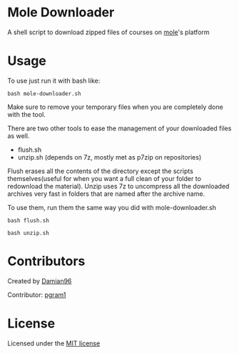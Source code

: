 # Mole Downloader

A shell script to download zipped files of courses on [mole](https://mole.citycollege.sheffield.eu/)'s platform

# Usage
To use just run it with bash like:

```
bash mole-downloader.sh
```

Make sure to remove your temporary files when you are completely done with the tool.

There are two other tools to ease the management of your downloaded files as well.

* flush.sh
* unzip.sh (depends on 7z, mostly met as p7zip on repositories)

Flush erases all the contents of the directory except the scripts themselves(useful for when you want a full clean of your folder to redownload the material). Unzip uses 7z to uncompress all the downloaded archives very fast in folders that are named after the archive name.

To use them, run them the same way you did with mole-downloader.sh

```
bash flush.sh
```

```
bash unzip.sh
```

# Contributors

Created by [Damian96](https://github.com/Damian96)

Contributor: [pgram1](https://github.com/pgram1)

# License
Licensed under the [MIT license](LICENSE)
